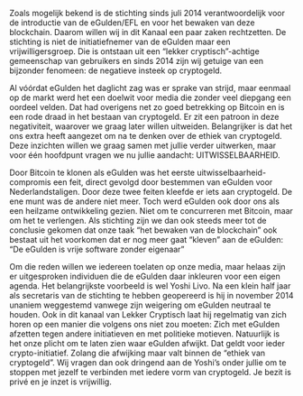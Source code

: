 Zoals mogelijk bekend is de stichting sinds juli 2014 verantwoordelijk voor de introductie van de eGulden/EFL en voor het bewaken van deze blockchain. Daarom willen wij in dit Kanaal een paar zaken rechtzetten. De stichting is niet de initiatiefnemer van de eGulden maar een vrijwilligersgroep. Die is ontstaan uit een “lekker cryptisch”-achtige gemeenschap van gebruikers en sinds 2014 zijn wij getuige van een bijzonder fenomeen:  de negatieve insteek op cryptogeld.

Al vóórdat eGulden het daglicht zag was er sprake van strijd, maar eenmaal op de markt werd het een doelwit voor media die zonder veel diepgang een oordeel velden. Dat had overigens net zo goed betrekking op Bitcoin en is een rode draad in het bestaan van cryptogeld. Er zit een patroon in deze negativiteit, waarover we graag later willen uitweiden. Belangrijker is dat het ons extra heeft aangezet om na te denken over de ethiek van cryptogeld. Deze inzichten willen we graag samen met jullie verder uitwerken, maar voor één hoofdpunt vragen we nu jullie aandacht: UITWISSELBAARHEID. 

Door Bitcoin te klonen als eGulden was het eerste uitwisselbaarheid-compromis een feit, direct gevolgd door bestemmen van eGulden voor Nederlandstaligen. Door deze twee feiten kleefde er iets aan cryptogeld. De ene munt was de andere niet meer. Toch werd eGulden ook door ons als een heilzame ontwikkeling gezien. Niet om te concurreren met Bitcoin, maar om het te verlengen. Als stichting zijn we dan ook steeds meer tot de conclusie gekomen dat onze taak “het bewaken van de blockchain” ook bestaat uit het voorkomen dat er nog meer gaat “kleven” aan de eGulden: “De eGulden is vrije software zonder eigenaar”

Om die reden willen we iedereen toelaten op onze media, maar helaas zijn er uitgesproken individuen die de eGulden daar inkleuren voor een eigen agenda. Het belangrijkste voorbeeld is wel Yoshi Livo. Na een klein half jaar als secretaris van de stichting te hebben geopereerd is hij in november 2014 unaniem weggestemd vanwege zijn weigering om eGulden neutraal te houden. Ook in dit kanaal van Lekker Cryptisch laat hij regelmatig van zich horen op een manier die volgens ons niet zou moeten:  Zich met eGulden afzetten tegen andere initiatieven en met politieke motieven. Natuurlijk is het onze plicht om te laten zien waar eGulden afwijkt. Dat geldt voor ieder crypto-initiatief. Zolang die afwijking maar valt binnen de “ethiek van cryptogeld”. Wij vragen dan ook dringend aan de Yoshi’s onder jullie om te stoppen met jezelf te verbinden met iedere vorm van cryptogeld. Je bezit is privé en je inzet is vrijwillig.
